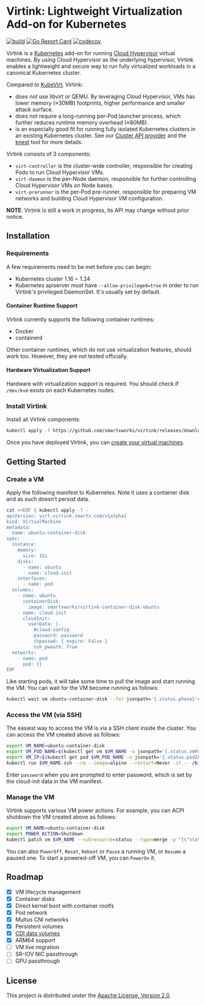 # Virtink: Lightweight Virtualization Add-on for Kubernetes

[![build](https://github.com/smartxworks/virtink/actions/workflows/build.yml/badge.svg)](https://github.com/smartxworks/virtink/actions/workflows/build.yml)
[![Go Report Card](https://goreportcard.com/badge/github.com/smartxworks/virtink)](https://goreportcard.com/report/github.com/smartxworks/virtink)
[![codecov](https://codecov.io/gh/smartxworks/virtink/branch/main/graph/badge.svg?token=6GXYM2BFLT)](https://codecov.io/gh/smartxworks/virtink)

Virtink is a [Kubernetes](https://github.com/kubernetes/kubernetes) add-on for running [Cloud Hypervisor](https://github.com/cloud-hypervisor/cloud-hypervisor) virtual machines. By using Cloud Hypervisor as the underlying hypervisor, Virtink enables a lightweight and secure way to run fully virtualized workloads in a canonical Kubernetes cluster.

Compared to [KubeVirt](https://github.com/kubevirt/kubevirt), Virtink:

- does not use libvirt or QEMU. By leveraging Cloud Hypervisor, VMs has lower memory (≈30MB) footprints, higher performance and smaller attack surface.
- does not require a long-running per-Pod launcher process, which further reduces runtime memory overhead (≈80MB).
- is an especially good fit for running fully isolated Kubernetes clusters in an existing Kubernetes cluster. See our [Cluster API provider](https://github.com/smartxworks/cluster-api-provider-virtink) and the [knest](https://github.com/smartxworks/knest) tool for more details.

Virtink consists of 3 components:

- `virt-controller` is the cluster-wide controller, responsible for creating Pods to run Cloud Hypervisor VMs.
- `virt-daemon` is the per-Node daemon, responsible for further controlling Cloud Hypervisor VMs on Node bases.
- `virt-prerunner` is the per-Pod pre-runner, responsible for preparing VM networks and building Cloud Hypervisor VM configuration.

**NOTE**: Virtink is still a work in progress, its API may change without prior notice.

## Installation

### Requirements

A few requirements need to be met before you can begin:

- Kubernetes cluster 1.16 ~ 1.24
- Kubernetes apiserver must have `--allow-privileged=true` in order to run Virtink's privileged DaemonSet. It's usually set by default.

#### Container Runtime Support

Virtink currently supports the following container runtimes:

- Docker
- containerd

Other container runtimes, which do not use virtualization features, should work too. However, they are not tested officially.

#### Hardware Virtualization Support

Hardware with virtualization support is required. You should check if `/dev/kvm` exists on each Kubernetes nodes.

### Install Virtink

Install all Virtink components:

```bash
kubectl apply -f https://github.com/smartxworks/virtink/releases/download/v0.8.0/virtink.yaml
```

Once you have deployed Virtink, you can [create your virtual machines](#create-a-vm).

## Getting Started

### Create a VM

Apply the following manifest to Kubernetes. Note it uses a container disk and as such doesn’t persist data.

```bash
cat <<EOF | kubectl apply -f -
apiVersion: virt.virtink.smartx.com/v1alpha1
kind: VirtualMachine
metadata:
  name: ubuntu-container-disk
spec:
  instance:
    memory:
      size: 1Gi
    disks:
      - name: ubuntu
      - name: cloud-init
    interfaces:
      - name: pod
  volumes:
    - name: ubuntu
      containerDisk:
        image: smartxworks/virtink-container-disk-ubuntu
    - name: cloud-init
      cloudInit:
        userData: |-
          #cloud-config
          password: password
          chpasswd: { expire: False }
          ssh_pwauth: True
  networks:
    - name: pod
      pod: {}
EOF
```

Like starting pods, it will take some time to pull the image and start running the VM. You can wait for the VM become running as follows:

```bash
kubectl wait vm ubuntu-container-disk --for jsonpath='{.status.phase}'=Running
```

### Access the VM (via SSH)

The easiest way to access the VM is via a SSH client inside the cluster. You can access the VM created above as follows:

```bash
export VM_NAME=ubuntu-container-disk
export VM_POD_NAME=$(kubectl get vm $VM_NAME -o jsonpath='{.status.vmPodName}')
export VM_IP=$(kubectl get pod $VM_POD_NAME -o jsonpath='{.status.podIP}')
kubectl run $VM_NAME-ssh --rm --image=alpine --restart=Never -it -- /bin/sh -c "apk add openssh-client && ssh ubuntu@$VM_IP"
```

Enter `password` when you are prompted to enter password, which is set by the cloud-init data in the VM manifest.

### Manage the VM

Virtink supports various VM power actions. For example, you can ACPI shutdown the VM created above as follows:

```bash
export VM_NAME=ubuntu-container-disk
export POWER_ACTION=Shutdown
kubectl patch vm $VM_NAME --subresource=status --type=merge -p "{\"status\":{\"powerAction\":\"$POWER_ACTION\"}}"
```

You can also `PowerOff`, `Reset`, `Reboot` or `Pause` a running VM, or `Resume` a paused one. To start a powered-off VM, you can `PowerOn` it.

## Roadmap

- [x] VM lifecycle management
- [x] Container disks
- [x] Direct kernel boot with container rootfs
- [x] Pod network
- [x] Multus CNI networks
- [x] Persistent volumes
- [x] [CDI data volumes](docs/cdi-data-volume-disk.md)
- [x] ARM64 support
- [ ] VM live migration
- [ ] SR-IOV NIC passthrough
- [ ] GPU passthrough

## License

This project is distributed under the [Apache License, Version 2.0](LICENSE).
